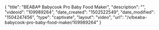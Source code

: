 {
    "title": "BEABA&reg; Babycook Pro Baby Food Maker",
    "description": "",
    "videoid": "109989264",
    "date_created": "1502522549",
    "date_modified": "1504247456",
    "type": "captivate",
    "layout": "video",
    "url": "\/v\/beaba-babycook-pro-baby-food-maker\/109989264"
}